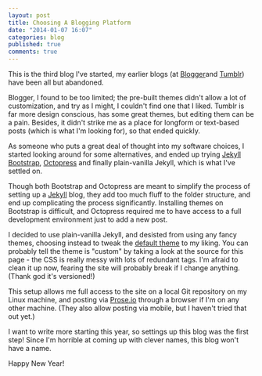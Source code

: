 ```yaml
---
layout: post
title: Choosing A Blogging Platform
date: "2014-01-07 16:07"
categories: blog
published: true
comments: true
---
```


This is the third blog I've started, my earlier blogs (at [Blogger](http://paanini.blogspot.in)and [Tumblr](http://paanini.tumblr.com)) have been all but abandoned.

Blogger, I found to be too limited; the pre-built themes didn't allow a lot of customization, and try as I might, I couldn't find one that I liked. Tumblr is far more design conscious, has some great themes, but editing them can be a pain. Besides, it didn't strike me as a place for longform or text-based posts (which is what I'm looking for), so that ended quickly.

As someone who puts a great deal of thought into my software choices, I started looking around for some alternatives, and ended up trying [Jekyll Bootstrap](http://jekyllbootstrap.com/), [Octopress](http://octopress.org) and finally plain-vanilla Jekyll, which is what I've settled on.

Though both Bootstrap and Octopress are meant to simplify the process of setting up a [Jekyll](http://github.com/mojombo/jekyll) blog, they add too much fluff to the folder structure, and end up complicating the process significantly. Installing themes on Bootstrap is difficult, and Octopress required me to have access to a full development environment just to add a new post.

I decided to use plain-vanilla Jekyll, and desisted from using any fancy themes, choosing instead to tweak the [default theme](http://github.com/mojombo/jekyll) to my liking. You can probably tell the theme is "custom" by taking a look at the source for this page - the CSS is really messy with lots of redundant tags. I'm afraid to clean it up now, fearing the site will probably break if I change anything. (Thank god it's versioned!)

This setup allows me full access to the site on a local Git repository on my Linux machine, and posting via [Prose.io](http://prose.io) through a browser if I'm on any other machine. (They also allow posting via mobile, but I haven't tried that out yet.)

I want to write more starting this year, so settings up this blog was the first step! Since I'm horrible at coming up with clever names, this blog won't have a name.

Happy New Year!